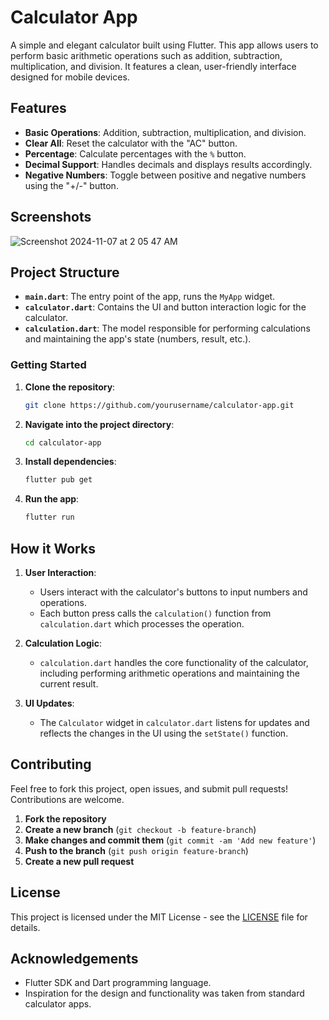 # Calculator App

A simple and elegant calculator built using Flutter. This app allows users to perform basic arithmetic operations such as addition, subtraction, multiplication, and division. It features a clean, user-friendly interface designed for mobile devices.

## Features

- **Basic Operations**: Addition, subtraction, multiplication, and division.
- **Clear All**: Reset the calculator with the "AC" button.
- **Percentage**: Calculate percentages with the `%` button.
- **Decimal Support**: Handles decimals and displays results accordingly.
- **Negative Numbers**: Toggle between positive and negative numbers using the "+/-" button.

## Screenshots
![Screenshot 2024-11-07 at 2 05 47 AM](https://github.com/user-attachments/assets/47c1fa0d-3018-48e0-9c76-ac7416baef16)



## Project Structure

- **`main.dart`**: The entry point of the app, runs the `MyApp` widget.
- **`calculator.dart`**: Contains the UI and button interaction logic for the calculator.
- **`calculation.dart`**: The model responsible for performing calculations and maintaining the app's state (numbers, result, etc.).

### Getting Started

1. **Clone the repository**:
   ```bash
   git clone https://github.com/yourusername/calculator-app.git

2. **Navigate into the project directory**:
   ```bash
   cd calculator-app

3. **Install dependencies**:
   ```bash
   flutter pub get

4. **Run the app**:
   ```bash
   flutter run

## How it Works

1. **User Interaction**: 
   - Users interact with the calculator's buttons to input numbers and operations.
   - Each button press calls the `calculation()` function from `calculation.dart` which processes the operation.
   
2. **Calculation Logic**:
   - `calculation.dart` handles the core functionality of the calculator, including performing arithmetic operations and maintaining the current result.

3. **UI Updates**:
   - The `Calculator` widget in `calculator.dart` listens for updates and reflects the changes in the UI using the `setState()` function.

## Contributing

Feel free to fork this project, open issues, and submit pull requests! Contributions are welcome.

1. **Fork the repository**
2. **Create a new branch** (`git checkout -b feature-branch`)
3. **Make changes and commit them** (`git commit -am 'Add new feature'`)
4. **Push to the branch** (`git push origin feature-branch`)
5. **Create a new pull request**

## License

This project is licensed under the MIT License - see the [LICENSE](LICENSE) file for details.

## Acknowledgements

- Flutter SDK and Dart programming language.
- Inspiration for the design and functionality was taken from standard calculator apps.
